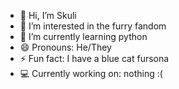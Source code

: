 - 👋 Hi, I’m Skuli
- 👀 I’m interested in the furry fandom
- 🌱 I’m currently learning python
- 😄 Pronouns: He/They
- ⚡ Fun fact: I have a blue cat fursona
- 💻 Currently working on: nothing :(

<!---
SkulecDavid/SkulecDavid is a ✨ special ✨ repository because its `README.md` (this file) appears on your GitHub profile.
You can click the Preview link to take a look at your changes.
--->
